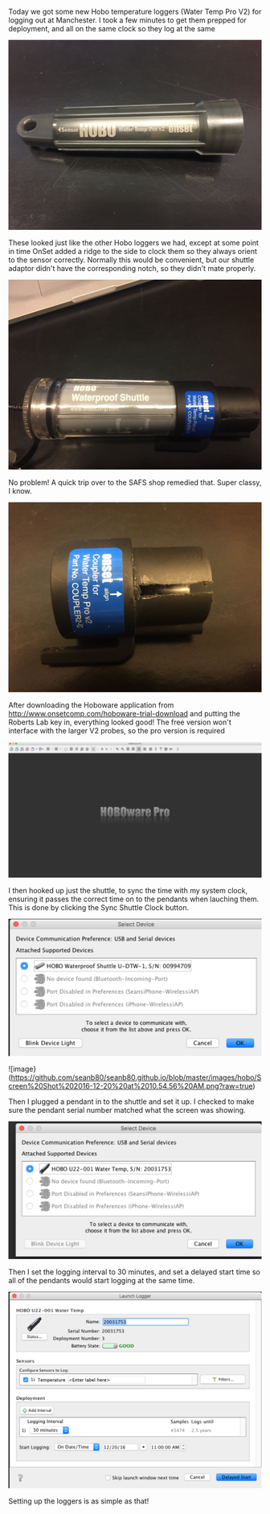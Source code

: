 Today we got some new Hobo temperature loggers (Water Temp Pro V2) for logging out at Manchester. I took a few minutes to get them prepped for deployment, and all on the same clock so they log at the same

![image](https://github.com/seanb80/seanb80.github.io/blob/master/images/hobo/IMG_1851.JPG?raw=true)

These looked just like the other Hobo loggers we had, except at some point in time OnSet added a ridge to the side to clock them so they always orient to the sensor correctly. Normally this would be convenient, but our shuttle adaptor didn't have the corresponding notch, so they didn't mate properly.

![image](https://github.com/seanb80/seanb80.github.io/blob/master/images/hobo/IMG_1852.JPG?raw=true)

No problem! A quick trip over to the SAFS shop remedied that. Super classy, I know.

![image](https://github.com/seanb80/seanb80.github.io/blob/master/images/hobo/IMG_1853.JPG?raw=true)

After downloading the Hoboware application from http://www.onsetcomp.com/hoboware-trial-download and putting the Roberts Lab key in, everything looked good! The free version won't interface with the larger V2 probes, so the pro version is required

![image](https://github.com/seanb80/seanb80.github.io/blob/master/images/hobo/Screen%20Shot%202016-12-20%20at%2012.39.29%20PM.png?raw=true)

I then hooked up just the shuttle, to sync the time with my system clock, ensuring it passes the correct time on to the pendants when lauching them. This is done by clicking the Sync Shuttle Clock button.

![image](https://github.com/seanb80/seanb80.github.io/blob/master/images/hobo/Screen%20Shot%202016-12-20%20at%2010.54.42%20AM.png?raw=true)

![image}(https://github.com/seanb80/seanb80.github.io/blob/master/images/hobo/Screen%20Shot%202016-12-20%20at%2010.54.56%20AM.png?raw=true)

Then I plugged a pendant in to the shuttle and set it up. I checked to make sure the pendant serial number matched what the screen was showing.

![image](https://github.com/seanb80/seanb80.github.io/blob/master/images/hobo/Screen%20Shot%202016-12-20%20at%2010.55.28%20AM.png?raw=true)

Then I set the logging interval to 30 minutes, and set a delayed start time so all of the pendants would start logging at the same time.

![image](https://github.com/seanb80/seanb80.github.io/blob/master/images/hobo/Screen%20Shot%202016-12-20%20at%2010.55.44%20AM.png?raw=true)

Setting up the loggers is as simple as that!

